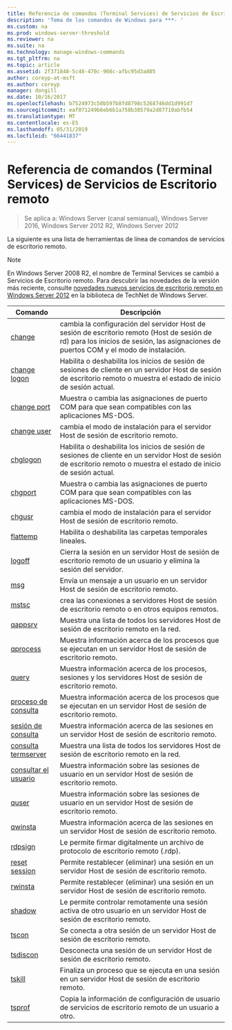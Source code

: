 ```yaml
---
title: Referencia de comandos (Terminal Services) de Servicios de Escritorio remoto
description: 'Tema de los comandos de Windows para ***- '
ms.custom: na
ms.prod: windows-server-threshold
ms.reviewer: na
ms.suite: na
ms.technology: manage-windows-commands
ms.tgt_pltfrm: na
ms.topic: article
ms.assetid: 2f371848-5c48-470c-908c-afbc95d3a805
author: coreyp-at-msft
ms.author: coreyp
manager: dongill
ms.date: 10/16/2017
ms.openlocfilehash: b7524973c50b597b8fd8798c5268746dd1d991d7
ms.sourcegitcommit: eaf071249b6eb6b1a758b38579a2d87710abfb54
ms.translationtype: MT
ms.contentlocale: es-ES
ms.lasthandoff: 05/31/2019
ms.locfileid: "66441837"
---
```

# <a name="remote-desktop-services-terminal-services-command-reference"></a>Referencia de comandos (Terminal Services) de Servicios de Escritorio remoto

>Se aplica a: Windows Server (canal semianual), Windows Server 2016, Windows Server 2012 R2, Windows Server 2012

La siguiente es una lista de herramientas de línea de comandos de servicios de escritorio remoto.
> [!NOTE]
> En Windows Server 2008 R2, el nombre de Terminal Services se cambió a Servicios de Escritorio remoto. Para descubrir las novedades de la versión más reciente, consulte [novedades nuevos servicios de escritorio remoto en Windows Server 2012](https://technet.microsoft.com/library/hh831527) en la biblioteca de TechNet de Windows Server.
> 
> |                 Comando                 |                                                      Descripción                                                       |
> |-----------------------------------------|------------------------------------------------------------------------------------------------------------------------|
> |           [change](change.md)           | cambia la configuración del servidor Host de sesión de escritorio remoto (Host de sesión de rd) para los inicios de sesión, las asignaciones de puertos COM y el modo de instalación. |
> |     [change logon](change-logon.md)     |    Habilita o deshabilita los inicios de sesión de sesiones de cliente en un servidor Host de sesión de escritorio remoto o muestra el estado de inicio de sesión actual.     |
> |      [change port](change-port.md)      |                   Muestra o cambia las asignaciones de puerto COM para que sean compatibles con las aplicaciones MS-DOS.                    |
> |      [change user](change-user.md)      |                                cambia el modo de instalación para el servidor Host de sesión de escritorio remoto.                                |
> |         [chglogon](chglogon.md)         |    Habilita o deshabilita los inicios de sesión de sesiones de cliente en un servidor Host de sesión de escritorio remoto o muestra el estado de inicio de sesión actual.     |
> |          [chgport](chgport.md)          |                   Muestra o cambia las asignaciones de puerto COM para que sean compatibles con las aplicaciones MS-DOS.                    |
> |           [chgusr](chgusr.md)           |                                cambia el modo de instalación para el servidor Host de sesión de escritorio remoto.                                |
> |         [flattemp](flattemp.md)         |                                      Habilita o deshabilita las carpetas temporales lineales.                                       |
> |           [logoff](logoff.md)           |          Cierra la sesión en un servidor Host de sesión de escritorio remoto de un usuario y elimina la sesión del servidor.          |
> |              [msg](msg.md)              |                                Envía un mensaje a un usuario en un servidor Host de sesión de escritorio remoto.                                 |
> |            [mstsc](mstsc.md)            |                       crea las conexiones a servidores Host de sesión de escritorio remoto o en otros equipos remotos.                        |
> |          [qappsrv](qappsrv.md)          |                             Muestra una lista de todos los servidores Host de sesión de escritorio remoto en la red.                             |
> |         [qprocess](qprocess.md)         |                  Muestra información acerca de los procesos que se ejecutan en un servidor Host de sesión de escritorio remoto.                   |
> |            [query](query.md)            |                      Muestra información acerca de los procesos, sesiones y los servidores Host de sesión de escritorio remoto.                      |
> |    [proceso de consulta](query-process.md)    |                  Muestra información acerca de los procesos que se ejecutan en un servidor Host de sesión de escritorio remoto.                   |
> |    [sesión de consulta](query-session.md)    |                           Muestra información acerca de las sesiones en un servidor Host de sesión de escritorio remoto.                            |
> | [consulta termserver](query-termserver.md) |                             Muestra una lista de todos los servidores Host de sesión de escritorio remoto en la red.                             |
> |       [consultar el usuario](query-user.md)       |                         Muestra información sobre las sesiones de usuario en un servidor Host de sesión de escritorio remoto.                         |
> |            [quser](quser.md)            |                         Muestra información sobre las sesiones de usuario en un servidor Host de sesión de escritorio remoto.                         |
> |          [qwinsta](qwinsta.md)          |                           Muestra información acerca de las sesiones en un servidor Host de sesión de escritorio remoto.                            |
> |          [rdpsign](rdpsign.md)          |                          Le permite firmar digitalmente un archivo de protocolo de escritorio remoto (.rdp).                          |
> |    [reset session](reset-session.md)    |                         Permite restablecer (eliminar) una sesión en un servidor Host de sesión de escritorio remoto.                          |
> |          [rwinsta](rwinsta.md)          |                         Permite restablecer (eliminar) una sesión en un servidor Host de sesión de escritorio remoto.                          |
> |           [shadow](shadow.md)           |            Le permite controlar remotamente una sesión activa de otro usuario en un servidor Host de sesión de escritorio remoto.             |
> |            [tscon](tscon.md)            |                               Se conecta a otra sesión de un servidor Host de sesión de escritorio remoto.                                |
> |         [tsdiscon](tsdiscon.md)         |                                 Desconecta una sesión de un servidor Host de sesión de escritorio remoto.                                  |
> |           [tskill](tskill.md)           |                           Finaliza un proceso que se ejecuta en una sesión en un servidor Host de sesión de escritorio remoto.                            |
> |           [tsprof](tsprof.md)           |              Copia la información de configuración de usuario de servicios de escritorio remoto de un usuario a otro.               |
